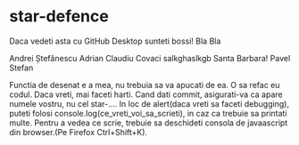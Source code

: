 ﻿star-defence
============

Daca vedeti asta cu GitHub Desktop sunteti bossi!
Bla Bla

Andrei Ștefănescu
Adrian Claudiu Covaci
salkghaslkgb
Santa Barbara!
Pavel Stefan

Functia de desenat e a mea, nu trebuia sa va apucati de ea. O sa refac eu codul. Daca vreti, mai faceti harti.
Cand dati commit, asigurati-va ca apare numele vostru, nu cel star-....
In loc de alert(daca vreti sa faceti debugging), puteti folosi console.log(ce_vreti_voi_sa_scrieti), in caz ca trebuie sa printati multe.
Pentru a vedea ce scrie, trebuie sa deschideti consola de javaascript din browser.(Pe Firefox Ctrl+Shift+K).

